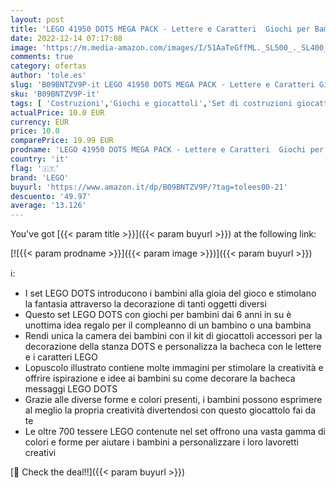 ```yaml
---
layout: post
title: 'LEGO 41950 DOTS MEGA PACK - Lettere e Caratteri  Giochi per Bambini dai 6 Anni  Lavoretti Creativi Fai Da Te  Giocattoli Accessori per Decorare Stanza'
date: 2022-12-14 07:17:08
image: 'https://m.media-amazon.com/images/I/51AaTeGffML._SL500_._SL400_.jpg'
comments: true
category: ofertas
author: 'tole.es'
slug: 'B09BNTZV9P-it LEGO 41950 DOTS MEGA PACK - Lettere e Caratteri Giochi per...'
sku: 'B09BNTZV9P-it'
tags: [ 'Costruzioni','Giochi e giocattoli','Set di costruzioni giocattolo','lego','🇮🇹', ]
actualPrice: 10.0 EUR
currency: EUR
price: 10.0
comparePrice: 19.99 EUR
prodname: 'LEGO 41950 DOTS MEGA PACK - Lettere e Caratteri  Giochi per Bambini dai 6 Anni  Lavoretti Creativi Fai Da Te  Giocattoli Accessori per Decorare Stanza'
country: 'it'
flag: '🇮🇹'
brand: 'LEGO'
buyurl: 'https://www.amazon.it/dp/B09BNTZV9P/?tag=tolees00-21'
descuento: '49.97'
average: '13.126'
---
```


You've got [{{< param title >}}]({{< param buyurl >}}) at the following link:

[![{{< param prodname >}}]({{< param image >}})]({{< param buyurl >}})

ℹ️:

- I set LEGO DOTS introducono i bambini alla gioia del gioco e stimolano la fantasia attraverso la decorazione di tanti oggetti diversi
- Questo set LEGO DOTS con giochi per bambini dai 6 anni in su è unottima idea regalo per il compleanno di un bambino o una bambina
- Rendi unica la camera dei bambini con il kit di giocattoli accessori per la decorazione della stanza DOTS e personalizza la bacheca con le lettere e i caratteri LEGO
- Lopuscolo illustrato contiene molte immagini per stimolare la creatività e offrire ispirazione e idee ai bambini su come decorare la bacheca messaggi LEGO DOTS
- Grazie alle diverse forme e colori presenti, i bambini possono esprimere al meglio la propria creatività divertendosi con questo giocattolo fai da te
- Le oltre 700 tessere LEGO contenute nel set offrono una vasta gamma di colori e forme per aiutare i bambini a personalizzare i loro lavoretti creativi

[🛒 Check the deal!!]({{< param buyurl >}})
